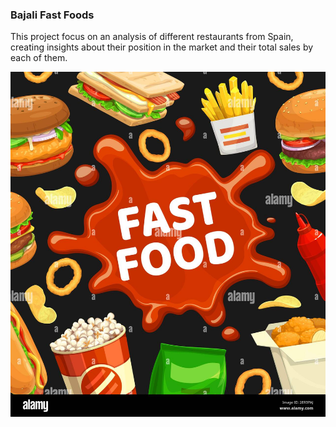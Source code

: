 

### Bajali Fast Foods 

This project focus on an analysis of different restaurants from Spain, creating insights about their position in the market and their total sales by each of them.

![Bajali fast foods](img/fast_food.jpg)
